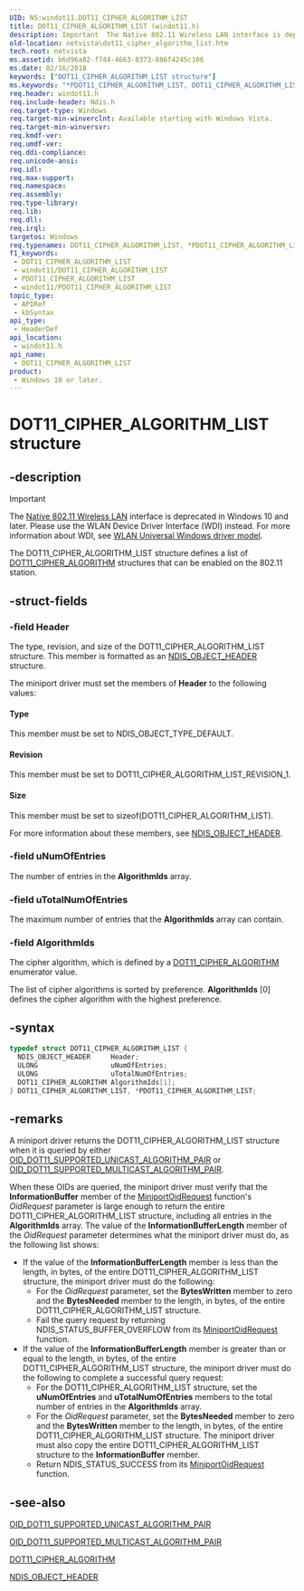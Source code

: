 ```yaml
---
UID: NS:windot11.DOT11_CIPHER_ALGORITHM_LIST
title: DOT11_CIPHER_ALGORITHM_LIST (windot11.h)
description: Important  The Native 802.11 Wireless LAN interface is deprecated in Windows 10 and later.
old-location: netvista\dot11_cipher_algorithm_list.htm
tech.root: netvista
ms.assetid: b6d96a82-f744-4663-8373-886f4245c106
ms.date: 02/16/2018
keywords: ["DOT11_CIPHER_ALGORITHM_LIST structure"]
ms.keywords: "*PDOT11_CIPHER_ALGORITHM_LIST, DOT11_CIPHER_ALGORITHM_LIST, DOT11_CIPHER_ALGORITHM_LIST structure [Network Drivers Starting with Windows Vista], Native_802.11_data_types_704d7a5a-0cf5-459f-af0c-06dfdc936a9e.xml, PDOT11_CIPHER_ALGORITHM_LIST, PDOT11_CIPHER_ALGORITHM_LIST structure pointer [Network Drivers Starting with Windows Vista], netvista.dot11_cipher_algorithm_list, windot11/DOT11_CIPHER_ALGORITHM_LIST, windot11/PDOT11_CIPHER_ALGORITHM_LIST"
req.header: windot11.h
req.include-header: Ndis.h
req.target-type: Windows
req.target-min-winverclnt: Available starting with Windows Vista.
req.target-min-winversvr: 
req.kmdf-ver: 
req.umdf-ver: 
req.ddi-compliance: 
req.unicode-ansi: 
req.idl: 
req.max-support: 
req.namespace: 
req.assembly: 
req.type-library: 
req.lib: 
req.dll: 
req.irql: 
targetos: Windows
req.typenames: DOT11_CIPHER_ALGORITHM_LIST, *PDOT11_CIPHER_ALGORITHM_LIST
f1_keywords:
 - DOT11_CIPHER_ALGORITHM_LIST
 - windot11/DOT11_CIPHER_ALGORITHM_LIST
 - PDOT11_CIPHER_ALGORITHM_LIST
 - windot11/PDOT11_CIPHER_ALGORITHM_LIST
topic_type:
 - APIRef
 - kbSyntax
api_type:
 - HeaderDef
api_location:
 - windot11.h
api_name:
 - DOT11_CIPHER_ALGORITHM_LIST
product:
 - Windows 10 or later.
---
```


# DOT11_CIPHER_ALGORITHM_LIST structure


## -description

> [!IMPORTANT]
> The [Native 802.11 Wireless LAN](/previous-versions/windows/hardware/wireless/ff560689(v=vs.85)) interface is deprecated in Windows 10 and later. Please use the WLAN Device Driver Interface (WDI) instead. For more information about WDI, see [WLAN Universal Windows driver model](/windows-hardware/drivers/network/wifi-universal-driver-model).

The DOT11_CIPHER_ALGORITHM_LIST structure defines a list of [DOT11_CIPHER_ALGORITHM](..\wlantypes\ne-wlantypes-_dot11_cipher_algorithm.md) structures that can be enabled on the 802.11 station.

## -struct-fields

### -field Header

The type, revision, and size of the DOT11_CIPHER_ALGORITHM_LIST structure. This member is formatted as an [NDIS_OBJECT_HEADER](..\ntddndis\ns-ntddndis-_ndis_object_header.md) structure.

The miniport driver must set the members of **Header** to the following values:


#### Type

This member must be set to NDIS_OBJECT_TYPE_DEFAULT.



#### Revision

This member must be set to DOT11_CIPHER_ALGORITHM_LIST_REVISION_1.



#### Size

This member must be set to sizeof(DOT11_CIPHER_ALGORITHM_LIST).

For more information about these members, see [NDIS_OBJECT_HEADER](..\ntddndis\ns-ntddndis-_ndis_object_header.md).

### -field uNumOfEntries

The number of entries in the **AlgorithmIds** array.

### -field uTotalNumOfEntries

The maximum number of entries that the **AlgorithmIds** array can contain.

### -field AlgorithmIds

The cipher algorithm, which is defined by a [DOT11_CIPHER_ALGORITHM](..\wlantypes\ne-wlantypes-_dot11_cipher_algorithm.md) enumerator value.

The list of cipher algorithms is sorted by preference. **AlgorithmIds** [0] defines the cipher algorithm with the highest preference.

## -syntax

```cpp
typedef struct DOT11_CIPHER_ALGORITHM_LIST {
  NDIS_OBJECT_HEADER     Header;
  ULONG                  uNumOfEntries;
  ULONG                  uTotalNumOfEntries;
  DOT11_CIPHER_ALGORITHM AlgorithmIds[1];
} DOT11_CIPHER_ALGORITHM_LIST, *PDOT11_CIPHER_ALGORITHM_LIST;
```

## -remarks

A miniport driver returns the DOT11_CIPHER_ALGORITHM_LIST structure when it is queried by either [OID_DOT11_SUPPORTED_UNICAST_ALGORITHM_PAIR](/previous-versions/windows/embedded/gg157261(v=winembedded.80)) or [OID_DOT11_SUPPORTED_MULTICAST_ALGORITHM_PAIR](/windows-hardware/drivers/network/oid-dot11-supported-multicast-algorithm-pair).

When these OIDs are queried, the miniport driver must verify that the **InformationBuffer** member of the [MiniportOidRequest](..\ndis\nc-ndis-miniport_oid_request.md) function's *OidRequest* parameter is large enough to return the entire DOT11_CIPHER_ALGORITHM_LIST structure, including all entries in the
**AlgorithmIds** array. The value of the **InformationBufferLength** member of the *OidRequest* parameter determines what the miniport driver must do, as the following list shows:

* If the value of the **InformationBufferLength** member is less than the length, in bytes, of the entire DOT11_CIPHER_ALGORITHM_LIST structure, the miniport driver must do the following:
  * For the _OidRequest_ parameter, set the **BytesWritten** member to zero and the **BytesNeeded** member to the length, in bytes, of the entire DOT11_CIPHER_ALGORITHM_LIST structure.
  * Fail the query request by returning NDIS_STATUS_BUFFER_OVERFLOW from its [MiniportOidRequest](..\ndis\nc-ndis-miniport_oid_request.md) function.
* If the value of the **InformationBufferLength** member is greater than or equal to the length, in bytes, of the entire DOT11_CIPHER_ALGORITHM_LIST structure, the miniport driver must do the following to complete a successful query request:
  * For the DOT11_CIPHER_ALGORITHM_LIST structure, set the **uNumOfEntries** and **uTotalNumOfEntries** members to the total number of entries in the **AlgorithmIds** array.
  * For the _OidRequest_ parameter, set the **BytesNeeded** member to zero and the **BytesWritten** member to the length, in bytes, of the entire DOT11_CIPHER_ALGORITHM_LIST structure. The miniport driver must also copy the entire DOT11_CIPHER_ALGORITHM_LIST structure to the **InformationBuffer** member.
  * Return NDIS_STATUS_SUCCESS from its [MiniportOidRequest](..\ndis\nc-ndis-miniport_oid_request.md) function.

## -see-also

[OID_DOT11_SUPPORTED_UNICAST_ALGORITHM_PAIR](/previous-versions/windows/embedded/gg157261(v=winembedded.80))



[OID_DOT11_SUPPORTED_MULTICAST_ALGORITHM_PAIR](/windows-hardware/drivers/network/oid-dot11-supported-multicast-algorithm-pair)


[DOT11_CIPHER_ALGORITHM](..\wlantypes\ne-wlantypes-_dot11_cipher_algorithm.md)


[NDIS_OBJECT_HEADER](..\ntddndis\ns-ntddndis-_ndis_object_header.md)
